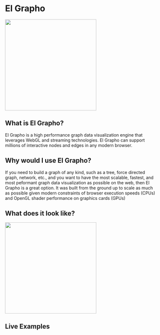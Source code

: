 # El Grapho

<img width="300" src="https://raw.githubusercontent.com/ericdrowell/ElGrapho/master/img/el-grapho-logo-white.png"/>

## What is El Grapho?

El Grapho is a high performance graph data visualization engine that leverages WebGL and streaming technologies.  El Grapho can support millions of interactive nodes and edges in any modern browser.

## Why would I use El Grapho?

If you need to build a graph of any kind, such as a tree, force directed graph, network, etc., and you want to have the most scalable, fastest, and most peformant graph data visualization as possible on the web, then El Grapho is a great option.  It was built from the ground up to scale as much as possible given modern constraints of browser execution speeds (CPUs) and OpenGL shader performance on graphics cards (GPUs)

## What does it look like?

<img width="300" src="https://raw.githubusercontent.com/ericdrowell/ElGrapho/master/img/el-grapho-logo-white.png"/>

## Live Examples






